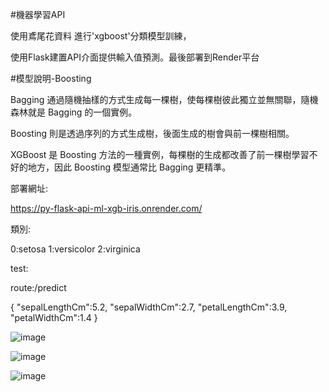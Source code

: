 #機器學習API

使用鳶尾花資料 進行'xgboost'分類模型訓練，

使用Flask建置API介面提供輸入值預測。最後部署到Render平台

#模型說明-Boosting

Bagging 通過隨機抽樣的方式生成每一棵樹，使每棵樹彼此獨立並無關聯，隨機森林就是 Bagging 的一個實例。

Boosting 則是透過序列的方式生成樹，後面生成的樹會與前一棵樹相關。

XGBoost 是 Boosting 方法的一種實例，每棵樹的生成都改善了前一棵樹學習不好的地方，因此 Boosting 模型通常比 Bagging 更精準。


部署網址:

https://py-flask-api-ml-xgb-iris.onrender.com/


類別:

0:setosa
1:versicolor
2:virginica


test:


route:/predict

 {
 "sepalLengthCm":5.2,
  "sepalWidthCm":2.7,
  "petalLengthCm":3.9,
  "petalWidthCm":1.4
  }

![image](https://user-images.githubusercontent.com/26739923/233819536-ffa96a04-2d48-4efe-acfe-901569d63c0c.png)


![image](https://user-images.githubusercontent.com/26739923/233819474-2e306e12-3e8a-4580-b157-209b776575dc.png)


![image](https://user-images.githubusercontent.com/26739923/233819514-fcd6c8bd-6de9-4ff8-aaf5-3e2a3d81bc10.png)
